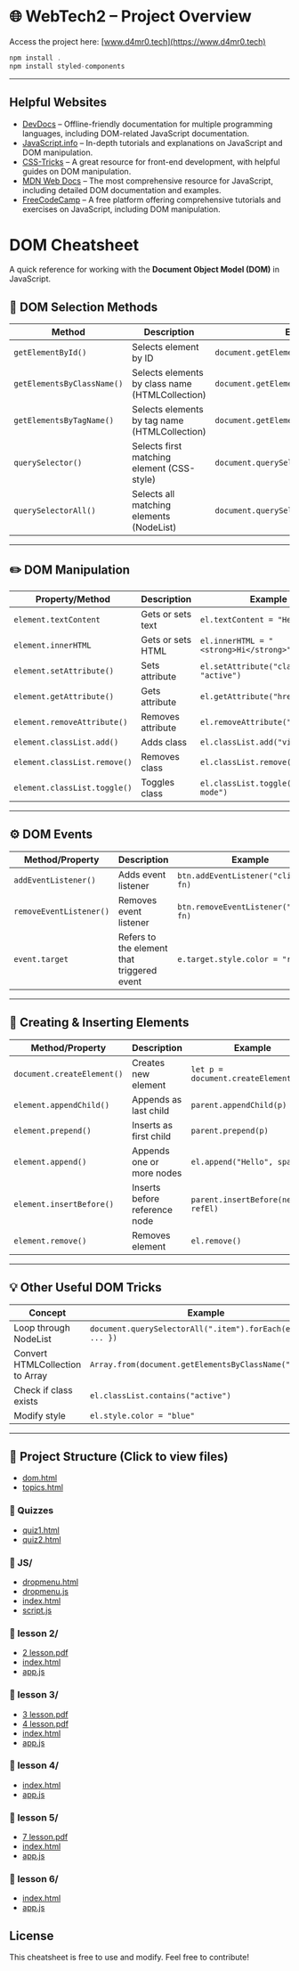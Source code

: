 # 🌐 WebTech2 – Project Overview

Access the project here: [www.d4mr0.tech](https://www.d4mr0.tech)


```js for react project 4
npm install .
npm install styled-components
```
---

## Helpful Websites

- [DevDocs](https://devdocs.io/) – Offline-friendly documentation for multiple programming languages, including DOM-related JavaScript documentation.
- [JavaScript.info](https://javascript.info/) – In-depth tutorials and explanations on JavaScript and DOM manipulation.
- [CSS-Tricks](https://css-tricks.com/) – A great resource for front-end development, with helpful guides on DOM manipulation.
- [MDN Web Docs](https://developer.mozilla.org/en-US/) – The most comprehensive resource for JavaScript, including detailed DOM documentation and examples.
- [FreeCodeCamp](https://www.freecodecamp.org/) – A free platform offering comprehensive tutorials and exercises on JavaScript, including DOM manipulation.

# DOM Cheatsheet

A quick reference for working with the **Document Object Model (DOM)** in JavaScript.

## 🧱 DOM Selection Methods

| Method                            | Description                              | Example                                 |
|-----------------------------------|------------------------------------------|-----------------------------------------|
| `getElementById()`                | Selects element by ID                    | `document.getElementById("header")`     |
| `getElementsByClassName()`        | Selects elements by class name (HTMLCollection) | `document.getElementsByClassName("item")` |
| `getElementsByTagName()`          | Selects elements by tag name (HTMLCollection) | `document.getElementsByTagName("li")`   |
| `querySelector()`                 | Selects first matching element (CSS-style) | `document.querySelector(".btn")`        |
| `querySelectorAll()`              | Selects all matching elements (NodeList) | `document.querySelectorAll("ul li")`    |

---

## ✏️ DOM Manipulation

| Property/Method                   | Description                              | Example                                 |
|----------------------------------|------------------------------------------|-----------------------------------------|
| `element.textContent`            | Gets or sets text                        | `el.textContent = "Hello"`              |
| `element.innerHTML`              | Gets or sets HTML                        | `el.innerHTML = "<strong>Hi</strong>"`  |
| `element.setAttribute()`         | Sets attribute                           | `el.setAttribute("class", "active")`    |
| `element.getAttribute()`         | Gets attribute                           | `el.getAttribute("href")`               |
| `element.removeAttribute()`      | Removes attribute                        | `el.removeAttribute("disabled")`        |
| `element.classList.add()`        | Adds class                               | `el.classList.add("visible")`           |
| `element.classList.remove()`     | Removes class                            | `el.classList.remove("hidden")`         |
| `element.classList.toggle()`     | Toggles class                            | `el.classList.toggle("dark-mode")`      |

---

## ⚙️ DOM Events

| Method/Property                   | Description                              | Example                                 |
|----------------------------------|------------------------------------------|-----------------------------------------|
| `addEventListener()`             | Adds event listener                      | `btn.addEventListener("click", fn)`     |
| `removeEventListener()`          | Removes event listener                   | `btn.removeEventListener("click", fn)`  |
| `event.target`                   | Refers to the element that triggered event | `e.target.style.color = "red"`         |

---

## 🌱 Creating & Inserting Elements

| Method/Property                   | Description                              | Example                                 |
|----------------------------------|------------------------------------------|-----------------------------------------|
| `document.createElement()`       | Creates new element                      | `let p = document.createElement("p")`   |
| `element.appendChild()`          | Appends as last child                    | `parent.appendChild(p)`                 |
| `element.prepend()`              | Inserts as first child                   | `parent.prepend(p)`                     |
| `element.append()`               | Appends one or more nodes                | `el.append("Hello", span)`              |
| `element.insertBefore()`         | Inserts before reference node            | `parent.insertBefore(newEl, refEl)`     |
| `element.remove()`               | Removes element                          | `el.remove()`                           |

---

## 💡 Other Useful DOM Tricks

| Concept                          | Example                                  |
|----------------------------------|------------------------------------------|
| Loop through NodeList            | `document.querySelectorAll(".item").forEach(el => { ... })` |
| Convert HTMLCollection to Array  | `Array.from(document.getElementsByClassName("item"))` |
| Check if class exists            | `el.classList.contains("active")`        |
| Modify style                     | `el.style.color = "blue"`                |

---

## 📁 Project Structure (Click to view files)

- [dom.html](https://www.d4mr0.tech/dom.html)
- [topics.html](https://www.d4mr0.tech/topics.html)

### 📂 Quizzes
- [quiz1.html](https://www.d4mr0.tech/quiz1.html)
- [quiz2.html](https://www.d4mr0.tech/quiz2.html)

### 📂 JS/
- [dropmenu.html](https://www.d4mr0.tech/JS/dropmenu.html)
- [dropmenu.js](https://www.d4mr0.tech/JS/dropmenu.js)
- [index.html](https://www.d4mr0.tech/JS/index.html)
- [script.js](https://www.d4mr0.tech/JS/script.js)

### 📂 lesson 2/
- [2 lesson.pdf](https://www.d4mr0.tech/lesson%202/2%20lesson.pdf)
- [index.html](https://www.d4mr0.tech/lesson%202/lesson%202/index.html)
- [app.js](https://www.d4mr0.tech/lesson%202/lesson%202/app.js)

### 📂 lesson 3/
- [3 lesson.pdf](https://www.d4mr0.tech/lesson%203/3%20lesson.pdf)
- [4 lesson.pdf](https://www.d4mr0.tech/lesson%203/4%20lesson.pdf)
- [index.html](https://www.d4mr0.tech/lesson%203/lesson%203/index.html)
- [app.js](https://www.d4mr0.tech/lesson%203/lesson%203/app.js)

### 📂 lesson 4/
- [index.html](https://www.d4mr0.tech/lesson%204/lesson%204/index.html)
- [app.js](https://www.d4mr0.tech/lesson%204/lesson%204/app.js)

### 📂 lesson 5/
- [7 lesson.pdf](https://www.d4mr0.tech/lesson%205/7%20lesson.pdf)
- [index.html](https://www.d4mr0.tech/lesson%205/lesson%205/index.html)
- [app.js](https://www.d4mr0.tech/lesson%205/lesson%205/app.js)

### 📂 lesson 6/
- [index.html](https://www.d4mr0.tech/lesson%206/lesson%206/index.html)
- [app.js](https://www.d4mr0.tech/lesson%206/lesson%206/app.js)


## License

This cheatsheet is free to use and modify. Feel free to contribute!

